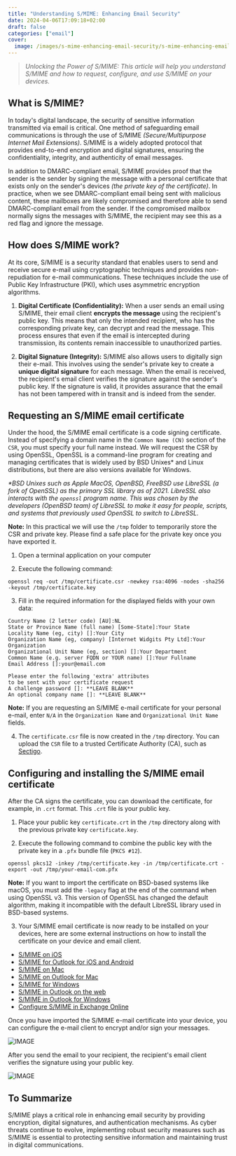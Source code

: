 ```yaml
---
title: "Understanding S/MIME: Enhancing Email Security"
date: 2024-04-06T17:09:18+02:00
draft: false
categories: ["email"]
cover: 
  image: /images/s-mime-enhancing-email-security/s-mime-enhancing-email-security-front.png
---
```


> _Unlocking the Power of S/MIME: This article will help you understand S/MIME and how to request, configure, and use S/MIME on your devices._

## What is S/MIME?
In today's digital landscape, the security of sensitive information transmitted via email is critical. One method of safeguarding email communications is through the use of S/MIME _(Secure/Multipurpose Internet Mail Extensions)_. S/MIME is a widely adopted protocol that provides end-to-end encryption and digital signatures, ensuring the confidentiality, integrity, and authenticity of email messages. 

In addition to DMARC-compliant email, S/MIME provides proof that the sender is the sender by signing the message with a personal certificate that exists only on the sender's devices _(the private key of the certificate)_. In practice, when we see DMARC-compliant email being sent with malicious content, these mailboxes are likely compromised and therefore able to send DMARC-compliant email from the sender. If the compromised mailbox normally signs the messages with S/MIME, the recipient may see this as a red flag and ignore the message.

## How does S/MIME work?
At its core, S/MIME is a security standard that enables users to send and receive secure e-mail using cryptographic techniques and provides non-repudiation for e-mail communications. These techniques include the use of Public Key Infrastructure (PKI), which uses asymmetric encryption algorithms.

1. **Digital Certificate (Confidentiality):** When a user sends an email using S/MIME, their email client **encrypts the message** using the recipient's public key. This means that only the intended recipient, who has the corresponding private key, can decrypt and read the message. This process ensures that even if the email is intercepted during transmission, its contents remain inaccessible to unauthorized parties.

2. **Digital Signature (Integrity):** S/MIME also allows users to digitally sign their e-mail. This involves using the sender's private key to create a **unique digital signature** for each message. When the email is received, the recipient's email client verifies the signature against the sender's public key. If the signature is valid, it provides assurance that the email has not been tampered with in transit and is indeed from the sender.

## Requesting an S/MIME email certificate
Under the hood, the S/MIME email certificate is a code signing certificate. Instead of specifying a domain name in the `Common Name (CN)` section of the `CSR`, you must specify your full name instead. We will request the CSR by using OpenSSL, OpenSSL is a command-line program for creating and managing certificates that is widely used by BSD Unixes* and Linux distributions, but there are also versions available for Windows.

_*BSD Unixes such as Apple MacOS, OpenBSD, FreeBSD use LibreSSL (a fork of OpenSSL) as the primary SSL library as of 2021. LibreSSL also interacts with the `openssl` program name. This was chosen by the developers (OpenBSD team) of LibreSSL to make it easy for people, scripts, and systems that previously used OpenSSL to switch to LibreSSL._

**Note:** In this practical we will use the `/tmp` folder to temporarily store the CSR and private key. Please find a safe place for the private key once you have exported it.

1. Open a terminal application on your computer

2. Execute the following command:
```
openssl req -out /tmp/certificate.csr -newkey rsa:4096 -nodes -sha256 -keyout /tmp/certificate.key
```

3. Fill in the required information for the displayed fields with your own data:
```
Country Name (2 letter code) [AU]:NL
State or Province Name (full name) [Some-State]:Your State
Locality Name (eg, city) []:Your City
Organization Name (eg, company) [Internet Widgits Pty Ltd]:Your Organization 
Organizational Unit Name (eg, section) []:Your Department
Common Name (e.g. server FQDN or YOUR name) []:Your Fullname
Email Address []:your@email.com

Please enter the following 'extra' attributes
to be sent with your certificate request
A challenge password []: **LEAVE BLANK**
An optional company name []: **LEAVE BLANK**
```
**Note:** If you are requesting an S/MIME e-mail certificate for your personal e-mail, enter `N/A` in the `Organization Name` and `Organizational Unit Name` fields.

4. The `certificate.csr` file is now created in the `/tmp` directory. You can upload the `CSR` file to a trusted Certificate Authority (CA), such as [Sectigo](https://sectigostore.com/id/email-signing-certificate).

## Configuring and installing the S/MIME email certificate
After the CA signs the certificate, you can download the certificate, for example, in `.crt` format. This `.crt` file is your public key.

1. Place your public key `certificate.crt` in the `/tmp` directory along with the previous private key `certificate.key`.

2. Execute the following command to combine the public key with the private key in a `.pfx` bundle file (`PKCS #12`).
```
openssl pkcs12 -inkey /tmp/certificate.key -in /tmp/certificate.crt -export -out /tmp/your-email-com.pfx
```
**Note:** If you want to import the certificate on BSD-based systems like macOS, you must add the `-legacy` flag at the end of the command when using OpenSSL v3. This version of OpenSSL has changed the default algorithm, making it incompatible with the default LibreSSL library used in BSD-based systems.

3. Your S/MIME email certificate is now ready to be installed on your devices, here are some external instructions on how to install the certificate on your device and email client.
- [S/MIME on iOS](https://formsmarts.com/iphone-smime-encrypted-email)
- [S/MIME for Outlook for iOS and Android](https://learn.microsoft.com/en-us/exchange/clients-and-mobile-in-exchange-online/outlook-for-ios-and-android/smime-outlook-for-ios-and-android)
- [S/MIME on Mac](https://support.apple.com/guide/mail/use-personal-certificates-mlhlp1179/mac)
- [S/MIME on Outlook for Mac](https://support.microsoft.com/en-us/office/encrypt-email-messages-using-s-mime-in-the-new-outlook-for-mac-623f5b72-4a8c-4293-a8a2-1f2ea223fde5)
- [S/MIME for Windows](https://learn.microsoft.com/en-us/windows/security/operating-system-security/data-protection/configure-s-mime)
- [S/MIME in Outlook on the web](https://support.microsoft.com/en-us/office/encrypt-messages-by-using-s-mime-in-outlook-on-the-web-878c79fc-7088-4b39-966f-14512658f480)
- [S/MIME in Outlook for Windows](https://formsmarts.com/outlook-smime-encrypted-email)
- [Configure S/MIME in Exchange Online](https://learn.microsoft.com/en-us/exchange/security-and-compliance/smime-exo/configure-smime-exo)

Once you have imported the S/MIME e-mail certificate into your device, you can configure the e-mail client to encrypt and/or sign your messages.

![IMAGE](/images/s-mime-enhancing-email-security/s-mime-enhancing-email-security1.png)

After you send the email to your recipient, the recipient's email client verifies the signature using your public key.

![IMAGE](/images/s-mime-enhancing-email-security/s-mime-enhancing-email-security2.png)

## To Summarize
S/MIME plays a critical role in enhancing email security by providing encryption, digital signatures, and authentication mechanisms. As cyber threats continue to evolve, implementing robust security measures such as S/MIME is essential to protecting sensitive information and maintaining trust in digital communications.